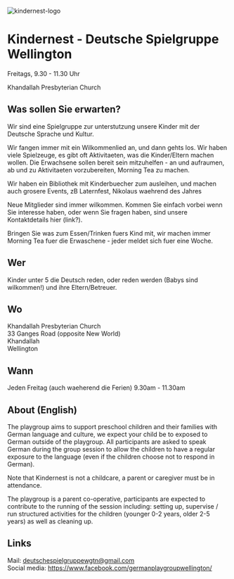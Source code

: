 ![kindernest-logo](https://user-images.githubusercontent.com/448110/222575325-3a8a58f3-5434-400c-b8f7-68741222979b.jpg)

# Kindernest - Deutsche Spielgruppe Wellington
Freitags, 9.30 - 11.30 Uhr

Khandallah Presbyterian Church

## Was sollen Sie erwarten?

Wir sind eine Spielgruppe zur unterstutzung unsere Kinder mit der Deutsche Sprache und Kultur. 

Wir fangen immer mit ein Wilkommenlied an, und dann gehts los. Wir haben viele Spielzeuge, es gibt oft Aktivitaeten, was die Kinder/Eltern machen wollen. Die Erwachsene sollen bereit sein mitzuhelfen - an und aufraumen, ab und zu Aktivitaeten vorzubereiten, Morning Tea zu machen. 

Wir haben ein Bibliothek mit Kinderbuecher zum ausleihen, und machen auch grosere Events, zB Laternfest, Nikolaus waehrend des Jahres 

Neue Mitglieder sind immer wilkommen. Kommen Sie einfach vorbei wenn Sie interesse haben, oder wenn Sie fragen haben, sind unsere Kontaktdetails hier (link?). 

Bringen Sie was zum Essen/Trinken fuers Kind mit, wir machen immer Morning Tea fuer die Erwaschene - jeder meldet sich fuer eine Woche. 

## Wer

Kinder unter 5 die Deutsch reden, oder reden werden (Babys sind wilkommen!) und ihre Eltern/Betreuer.

## Wo

Khandallah Presbyterian Church  
33 Ganges Road (opposite New World)  
Khandallah  
Wellington

## Wann

Jeden Freitag (auch waeherend die Ferien) 9.30am - 11.30am

## About (English)

The playgroup aims to support preschool children and their families with German language and culture, we expect your child be to exposed to German outside of the playgroup. All participants are asked to speak German during the group session to allow the children to have a regular exposure to the language (even if the children choose not to respond in German). 

Note that Kindernest is not a childcare, a parent or caregiver must be in attendance.

The playgroup is a parent co-operative, participants are expected to contribute to the running of the session including: setting up, supervise / run structured activities for the children (younger 0-2 years, older 2-5 years) as well as cleaning up.

## Links

Mail: deutschespielgruppewgtn@gmail.com  
Social media: https://www.facebook.com/germanplaygroupwellington/ 
